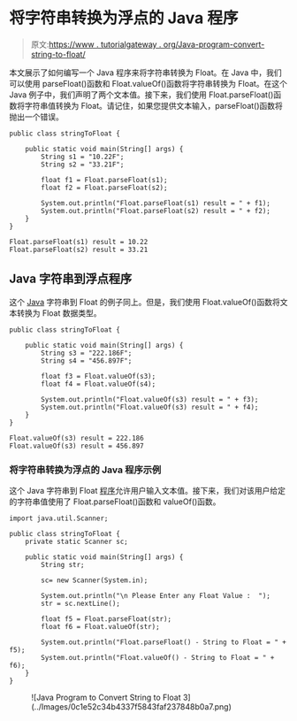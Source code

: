 # 将字符串转换为浮点的 Java 程序

> 原文:[https://www . tutorialgateway . org/Java-program-convert-string-to-float/](https://www.tutorialgateway.org/java-program-to-convert-string-to-float/)

本文展示了如何编写一个 Java 程序来将字符串转换为 Float。在 Java 中，我们可以使用 parseFloat()函数和 Float.valueOf()函数将字符串转换为 Float。在这个 Java 例子中，我们声明了两个文本值。接下来，我们使用 Float.parseFloat()函数将字符串值转换为 Float。请记住，如果您提供文本输入，parseFloat()函数将抛出一个错误。

```
public class stringToFloat {

	public static void main(String[] args) {
		String s1 = "10.22F";
		String s2 = "33.21F";

		float f1 = Float.parseFloat(s1);
		float f2 = Float.parseFloat(s2);

		System.out.println("Float.parseFloat(s1) result = " + f1);
		System.out.println("Float.parseFloat(s2) result = " + f2);
	}
}
```

```
Float.parseFloat(s1) result = 10.22
Float.parseFloat(s2) result = 33.21
```

## Java 字符串到浮点程序

这个 [Java](https://www.tutorialgateway.org/java-tutorial/) 字符串到 Float 的例子同上。但是，我们使用 Float.valueOf()函数将文本转换为 Float 数据类型。

```
public class stringToFloat {

	public static void main(String[] args) {
		String s3 = "222.186F";
		String s4 = "456.897F";

		float f3 = Float.valueOf(s3);
		float f4 = Float.valueOf(s4);

		System.out.println("Float.valueOf(s3) result = " + f3);
		System.out.println("Float.valueOf(s3) result = " + f4);
	}
}
```

```
Float.valueOf(s3) result = 222.186
Float.valueOf(s3) result = 456.897
```

### 将字符串转换为浮点的 Java 程序示例

这个 Java 字符串到 Float [程序](https://www.tutorialgateway.org/learn-java-programs/)允许用户输入文本值。接下来，我们对该用户给定的字符串值使用了 Float.parseFloat()函数和 valueOf()函数。

```
import java.util.Scanner;

public class stringToFloat {
	private static Scanner sc;

	public static void main(String[] args) {
		String str;

		sc= new Scanner(System.in);

		System.out.println("\n Please Enter any Float Value :  ");
		str = sc.nextLine();

		float f5 = Float.parseFloat(str);
		float f6 = Float.valueOf(str);

		System.out.println("Float.parseFloat() - String to Float = " + f5);
		System.out.println("Float.valueOf() - String to Float = " + f6);
	}
}
```

<figure class="wp-block-image size-large">![Java Program to Convert String to Float 3](../Images/0c1e52c34b4337f5843faf237848b0a7.png)</figure>